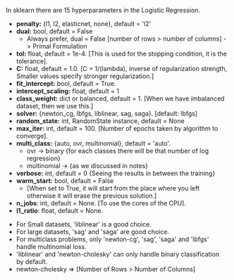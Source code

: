 In sklearn there are 15 hyperparameters in the Logistic Regression.
* **penalty:** {l1, l2, elasticnet, none}, default = 'l2'
* **dual:** bool, default = False
    - Always prefer, dual = False [number of rows > number of columns] -> Primal Formulation
* **tol:** float, default = 1e-4. [This is used for the stopping condition, it is the tolerance].
* **C:** float, default = 1.0. [C = 1/(lambda), inverse of regularization strength, Smaller values specify stronger regularization.]
* **fit_intercept:** bool, default = True.
* **intercept_scaling:** float, default = 1
* **class_weight:** dict or balanced, default = 1. [When we have imbalanced dataset, then we use this.]
* **solver:** {newton_cg, lbfgs, liblinear, sag, saga}. [default: lbfgs]
* **random_state:** int, RandomState instance, default = None
* **max_iter:** int, default = 100. [Number of epochs taken by algorithm to converge].
* **multi_class:** {auto, ovr, multinomial}, default = 'auto'.
    * ovr -> binary {for each classes there will be that number of log regression}
    * multinomial -> {as we discussed in notes}
* **verbose:** int, default = 0 {Seeing the results in between the training}
* **warm_start:** bool, default = False
    * [When set to True, it will start from the place where you left otherwise it will erase the previous solution.]
* **n_jobs**: int, default = None. [To use the cores of the CPU].
* **l1_ratio**: float, default = None.

- For Small datasets, 'liblinear' is a good choice.
- For large datasets, 'sag' and 'saga' are good choice.
- For multiclass problems, only 'newton-cg', 'sag', 'saga' and 'lbfgs' handle multinomial loss.
- 'liblinear' and 'newton-cholesky' can only handle binary classification by default.
- newton-cholesky => [Number of Rows > Number of Columns]
